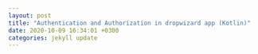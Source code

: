 ```yaml
---
layout: post
title: "Authentication and Authorization in dropwizard app (Kotlin)"
date: 2020-10-09 16:34:01 +0300
categories: jekyll update
---
```

